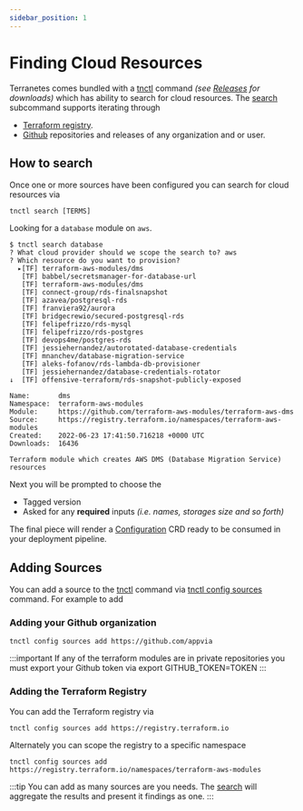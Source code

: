 ```yaml
---
sidebar_position: 1
---
```


# Finding Cloud Resources

Terranetes comes bundled with a [tnctl](docs/terranetes-controller/cli/tnctl.md) command _(see [Releases](docs/terranetes-controller/releases.md) for downloads)_ which has ability to search for cloud resources. The [search](docs/terranetes-controller/cli/tnctl_search.md) subcommand supports iterating through

* [Terraform registry](https://registry.terraform.io).
* [Github](https://github.com) repositories and releases of any organization and or user.

## How to search

Once one or more sources have been configured you can search for cloud resources via

```shell
tnctl search [TERMS]
```

Looking for a `database` module on `aws`.

```shell
$ tnctl search database
? What cloud provider should we scope the search to? aws
? Which resource do you want to provision?
  ▸[TF] terraform-aws-modules/dms
   [TF] babbel/secretsmanager-for-database-url
   [TF] terraform-aws-modules/dms
   [TF] connect-group/rds-finalsnapshot
   [TF] azavea/postgresql-rds
   [TF] franviera92/aurora
   [TF] bridgecrewio/secured-postgresql-rds
   [TF] felipefrizzo/rds-mysql
   [TF] felipefrizzo/rds-postgres
   [TF] devops4me/postgres-rds
   [TF] jessiehernandez/autorotated-database-credentials
   [TF] mnanchev/database-migration-service
   [TF] aleks-fofanov/rds-lambda-db-provisioner
   [TF] jessiehernandez/database-credentials-rotator
↓  [TF] offensive-terraform/rds-snapshot-publicly-exposed

Name:       dms
Namespace:  terraform-aws-modules
Module:     https://github.com/terraform-aws-modules/terraform-aws-dms
Source:     https://registry.terraform.io/namespaces/terraform-aws-modules
Created:    2022-06-23 17:41:50.716218 +0000 UTC
Downloads:  16436

Terraform module which creates AWS DMS (Database Migration Service) resources
```

Next you will be prompted to choose the

* Tagged version
* Asked for any **required** inputs _(i.e. names, storages size and so forth)_

The final piece will render a [Configuration](docs/terranetes-controller/reference/configurations.terraform.appvia.io.md) CRD ready to be consumed in your deployment pipeline.

## Adding Sources

You can add a source to the [tnctl](docs/terranetes-controller/cli/tnctl.md) command via [tnctl config sources](docs/terranetes-controller/cli/tnctl_config_sources.md) command. For example to add

### Adding your Github organization

```shell
tnctl config sources add https://github.com/appvia
```

:::important
If any of the terraform modules are in private repositories you must export your Github token via export GITHUB_TOKEN=TOKEN
:::

### Adding the Terraform Registry

You can add the Terraform registry via

```shell
tnctl config sources add https://registry.terraform.io
```

Alternately you can scope the registry to a specific namespace

```shell
tnctl config sources add https://registry.terraform.io/namespaces/terraform-aws-modules
```

:::tip
You can add as many sources are you needs. The [search](docs/terranetes-controller/cli/tnctl_search.md) will aggregate the results and present it findings as one.
:::
